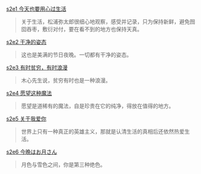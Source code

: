 [s2e1 今天也要用心过生活](?title=LiveLifeToday) 

> 关于生活，松浦弥太郎很细心地观察，感受并记录，只为保持新鲜，避免囫囵吞枣，敷衍对付，要在看不到的地方也保持天真。

[s2e2 干净的姿态](?title=Pure)

> 这也是美满的节日夜晚。一切都有干净的姿态。
 
[s2e3 有时贫穷，有时浪漫](?title=Romantic)

> 木心先生说，贫穷有时也是一种浪漫。

[s2e4 愿望这种魔法](?title=Wish) 

> 愿望是道稀有的魔法，自是珍贵在它的纯净，得放在值得的地方。

[s2e5 关于我爱你 ](?title=Love) 

> 世界上只有一种真正的英雄主义，那就是认清生活的真相后还依然热爱生活。

[s2e6 今晩はお月さん](?title=Moon)

> 月色与雪色之间，你是第三种绝色。

